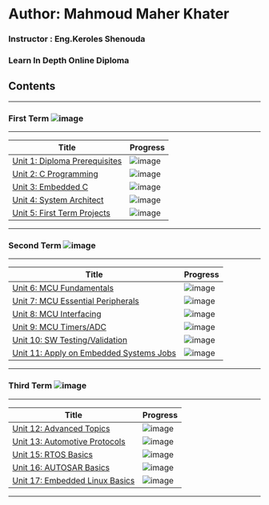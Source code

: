 # Author: Mahmoud Maher Khater

### Instructor : Eng.Keroles Shenouda
### Learn In Depth Online Diploma

## Contents
__________________________________________________________________
### First Term ![image](https://progress-bar.dev/40/?title=IN_PROGRESS&color=5C8374)
__________________________________________________________________
| Title | Progress |
| ----- | ------|
| [Unit 1: Diploma Prerequisites](https://github.com/MahmoudMaher2/Mastering_Embedded_System_Online_Diploma) | ![image](https://progress-bar.dev/100/) |
| [Unit 2: C Programming](https://github.com/MahmoudMaher2/Mastering_Embedded_System_Online_Diploma) | ![image](https://progress-bar.dev/100/) |
| [Unit 3: Embedded C](https://github.com/MahmoudMaher2/Mastering_Embedded_System_Online_Diploma) | ![image](https://progress-bar.dev/0/) |
| [Unit 4: System Architect](https://github.com/MahmoudMaher2/Mastering_Embedded_System_Online_Diploma) | ![image](https://progress-bar.dev/0/) |
| [Unit 5: First Term Projects](https://github.com/MahmoudMaher2/Mastering_Embedded_System_Online_Diploma) | ![image](https://progress-bar.dev/0/) |
__________________________________________________________________

### Second Term ![image](https://progress-bar.dev/0/?title=Start_Soon&color=ff0000)
__________________________________________________________________
| Title | Progress |
| ----- | ------|
| [Unit 6: MCU Fundamentals](https://github.com/MahmoudMaher2/Mastering_Embedded_System_Online_Diploma) | ![image](https://progress-bar.dev/0/) |
| [Unit 7: MCU Essential Peripherals](https://github.com/MahmoudMaher2/Mastering_Embedded_System_Online_Diploma) | ![image](https://progress-bar.dev/0/) |
| [Unit 8: MCU Interfacing](https://github.com/MahmoudMaher2/Mastering_Embedded_System_Online_Diploma) | ![image](https://progress-bar.dev/0/) |
| [Unit 9: MCU Timers/ADC](https://github.com/MahmoudMaher2/Mastering_Embedded_System_Online_Diploma) | ![image](https://progress-bar.dev/0/) |
| [Unit 10: SW Testing/Validation](https://github.com/MahmoudMaher2/Mastering_Embedded_System_Online_Diploma) | ![image](https://progress-bar.dev/0/) |
| [Unit 11: Apply on Embedded Systems Jobs](https://github.com/MahmoudMaher2/Mastering_Embedded_System_Online_Diploma) | ![image](https://progress-bar.dev/0/?title=Exams&color=bababa) |
__________________________________________________________________


### Third Term ![image](https://progress-bar.dev/0/?title=Start_Soon&color=ff0000)
__________________________________________________________________
| Title | Progress |
| ----- | ------|
| [Unit 12: Advanced Topics](https://github.com/MahmoudMaher2/Mastering_Embedded_System_Online_Diploma) | ![image](https://progress-bar.dev/0/) |
| [Unit 13: Automotive Protocols](https://github.com/MahmoudMaher2/Mastering_Embedded_System_Online_Diploma) | ![image](https://progress-bar.dev/0/) |
| [Unit 15: RTOS Basics](https://github.com/MahmoudMaher2/Mastering_Embedded_System_Online_Diploma) | ![image](https://progress-bar.dev/0/) |
| [Unit 16: AUTOSAR Basics](https://github.com/MahmoudMaher2/Mastering_Embedded_System_Online_Diploma) | ![image](https://progress-bar.dev/0/) |
| [Unit 17: Embedded Linux Basics](https://github.com/MahmoudMaher2/Mastering_Embedded_System_Online_Diploma) | ![image](https://progress-bar.dev/0/) |
__________________________________________________________________

